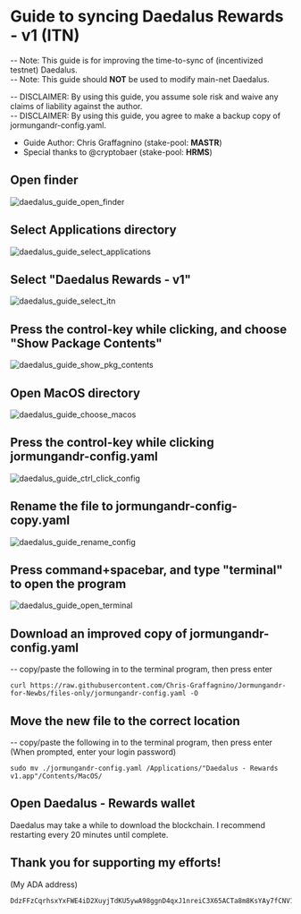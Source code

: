 
# Guide to syncing Daedalus Rewards - v1 (ITN)

-- Note: This guide is for improving the time-to-sync of (incentivized testnet) Daedalus.  
-- Note: This guide should __NOT__ be used to modify main-net Daedalus.  

-- DISCLAIMER: By using this guide, you assume sole risk and waive any claims of liability against the author.  
-- DISCLAIMER: By using this guide, you agree to make a backup copy of jormungandr-config.yaml.  

* Guide Author: Chris Graffagnino (stake-pool: __MASTR__)  
* Special thanks to @cryptobaer (stake-pool: __HRMS__)

## Open finder

![daedalus_guide_open_finder](https://user-images.githubusercontent.com/39073373/73613497-3d3a8600-45ee-11ea-97cd-d198c98d0b46.png)

## Select Applications directory

![daedalus_guide_select_applications](https://user-images.githubusercontent.com/39073373/73613506-63f8bc80-45ee-11ea-8104-512f5eff186e.png)

## Select "Daedalus Rewards - v1"

![daedalus_guide_select_itn](https://user-images.githubusercontent.com/39073373/73613535-a6ba9480-45ee-11ea-8f47-8f8d2cf6dbc3.png)

## Press the control-key while clicking, and choose "Show Package Contents"

![daedalus_guide_show_pkg_contents](https://user-images.githubusercontent.com/39073373/73613563-f731f200-45ee-11ea-9c06-5212a4c6cad3.png)

## Open MacOS directory

![daedalus_guide_choose_macos](https://user-images.githubusercontent.com/39073373/73613569-0fa20c80-45ef-11ea-9afd-011fe1623e28.png)

## Press the control-key while clicking jormungandr-config.yaml

![daedalus_guide_ctrl_click_config](https://user-images.githubusercontent.com/39073373/73613586-4ed05d80-45ef-11ea-8d0e-9933933913ee.png)

## Rename the file to jormungandr-config-copy.yaml

![daedalus_guide_rename_config](https://user-images.githubusercontent.com/39073373/73613592-64de1e00-45ef-11ea-906f-7fc4b415fff2.png)

## Press command+spacebar, and type "terminal" to open the program

![daedalus_guide_open_terminal](https://user-images.githubusercontent.com/39073373/73613653-d28a4a00-45ef-11ea-8502-8b10d71cfd80.png)


## Download an improved copy of jormungandr-config.yaml
-- copy/paste the following in to the terminal program, then press enter
```
curl https://raw.githubusercontent.com/Chris-Graffagnino/Jormungandr-for-Newbs/files-only/jormungandr-config.yaml -O
```

## Move the new file to the correct location
-- copy/paste the following in to the terminal program, then press enter
(When prompted, enter your login password)
```
sudo mv ./jormungandr-config.yaml /Applications/"Daedalus - Rewards v1.app"/Contents/MacOS/
```

## Open Daedalus - Rewards wallet
Daedalus may take a while to download the blockchain. I recommend restarting every 20 minutes until complete.

## Thank you for supporting my efforts!
(My ADA address)
```
DdzFFzCqrhsxYxFWE4iD2XuyjTdKU5ywA98ggnD4qxJ1nreiC3X65ACTa8m8KsYAy7fCNV1BLbFGdR6NLSthMnJZ1gKXqbqFi37qjrYq
```
